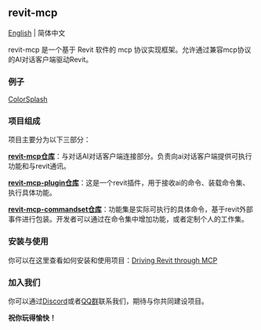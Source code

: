 ## revit-mcp

[English](README.md) | 简体中文

revit-mcp 是一个基于 Revit 软件的 mcp 协议实现框架。允许通过兼容mcp协议的AI对话客户端驱动Revit。

### 例子

[ColorSplash](https://www.youtube.com/watch?v=mUJGSjQHBm8)

### 项目组成

项目主要分为以下三部分：

[**revit-mcp仓库**](https://github.com/revit-mcp/revit-mcp)：与对话AI对话客户端连接部分。负责向ai对话客户端提供可执行功能和与revit通讯。

[**revit-mcp-plugin仓库**](https://github.com/revit-mcp/revit-mcp-plugin)：这是一个revit插件，用于接收ai的命令、装载命令集、执行具体功能。

[**revit-mcp-commandset仓库**](https://github.com/revit-mcp/revit-mcp-commandset)：功能集是实际可执行的具体命令，基于revit外部事件进行包装。开发者可以通过在命令集中增加功能，或者定制个人的工作集。

### 安装与使用

你可以在这里查看如何安装和使用项目：[Driving Revit through MCP](https://github.com/revit-mcp/revit-mcp-plugin/wiki/Driving-Revit-through-MCP)

### 加入我们

你可以通过[Discord](https://discord.gg/EYZFN9Xb4J)或者[QQ群](http://qm.qq.com/cgi-bin/qm/qr?_wv=1027&k=kLnQiFVtYBytHm7R58KFoocd3mzU_9DR&authKey=fyXDOBmXP7FMkXAWjddWZumblxKJH7ZycYyLp40At3t9%2FOfSZyVO7zyYgIROgSHF&noverify=0&group_code=792379482)联系我们，期待与你共同建设项目。

**祝你玩得愉快！**
